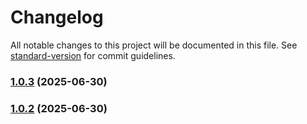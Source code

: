 # Changelog

All notable changes to this project will be documented in this file. See [standard-version](https://github.com/conventional-changelog/standard-version) for commit guidelines.

### [1.0.3](https://gitee.com/keekuun/keekuun.github.io/compare/v1.0.2...v1.0.3) (2025-06-30)

### [1.0.2](https://gitee.com/keekuun/keekuun.github.io/compare/v1.0.1...v1.0.2) (2025-06-30)

